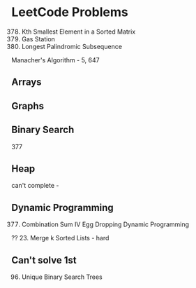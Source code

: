 # LeetCode Problems


378. Kth Smallest Element in a Sorted Matrix
134. Gas Station
516. Longest Palindromic Subsequence

Manacher's Algorithm - 5, 647



## Arrays

## Graphs



## Binary Search
377

## Heap
can't complete - 

## Dynamic Programming
377. Combination Sum IV
Egg Dropping Dynamic Programming


??
23. Merge k Sorted Lists - hard

## Can't solve 1st
96. Unique Binary Search Trees

